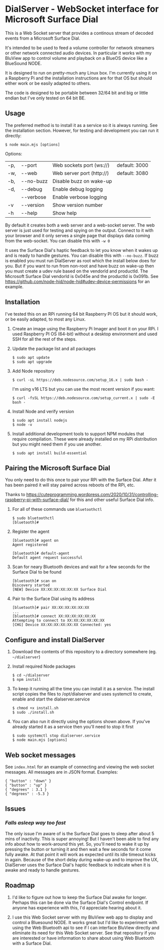 # DialServer - WebSocket interface for Microsoft Surface Dial
This is a Web Socket server that provides a continous stream of decoded events from a Microsoft Surface Dial.

It's intended to be used to feed a volume controller for network streamers or other network connected audio devices.
In particular it works with my BluView app to control volume and playback on a BlueOS device like a BlueSound NODE.

It is designed to run on pretty-much any Linux box. I'm currently using it on a Raspberry Pi and the installation
instructions are for that OS but should either work or be easily adapted to others.

The code is designed to be portable between 32/64 bit and big or little endian but I've only tested on 64 bit BE.

## Usage
The preferred method is to install it as a service so it is always running. See the installation section. However, for testing and development you can run it directly:
```
$ node main.mjs [options]
```

Options:
<table>
<tr><td>-p,</td><td>--port</td><td>Web sockets port (ws://)</td><td>default: 3000</td>
<tr><td>-w,</td><td>--web</td><td>Web server port (http://)</td><td>default: 3080</td>
<tr><td>-b,</td><td>--no-buzz</td><td>Disable buzz on wake-up</td><td></td>
<tr><td>-d,</td><td>--debug</td><td>Enable debug logging</td><td></td>
<tr><td></td><td>--verbose</td><td>Enable verbose logging</td><td></td>
<tr><td>-v</td><td>--version</td><td>Show version number</td><td></td>
<tr><td>-h</td><td>--help</td><td>Show help</td><td></td>
</table>

By default it creates both a web server and a web-socket server. The web server is just used for testing and spying on the output. Connect to it with your browser and it only serves a single page that displays data coming from the web-socket. You can disable this with `-w 0`

It uses the Surface Dial's haptic feedback to let you know when it wakes up and is ready to handle gestures. You can disable this with `--no-buzz`. If buzz is enabled you must run DialServer as root which the install below does for you. But if you want to run from non-root and have buzz on wake-up then you must create a udev rule based on the vendorId and productId. The Microsoft Surface Dial vendorId is 0x045e and the productId is 0x091b. See https://github.com/node-hid/node-hid#udev-device-permissions for an example.

## Installation
I've tested this on an RPi running 64 bit Raspberry PI OS but it should work, or be easily adapted, to most any Linux.

1. Create an image using the Raspberry Pi Imager and boot it on your RPi. I used Raspberry PI OS (64-bit) without a desktop environment and used SSH for all the rest of the steps.

2. Update the package list and all packages
    ```
    $ sudo apt update
    $ sudo apt upgrade
    ```
3. Add Node repository
    ```
    $ curl -sL https://deb.nodesource.com/setup_16.x | sudo bash -
    ```    
    I'm using v16 LTS but you can use the most recent version if you want:
    ```
    $ curl -fsSL https://deb.nodesource.com/setup_current.x | sudo -E bash -
    ```

4. Install Node and verify version
    ```
    $ sudo apt install nodejs
    $ node -v
    ```

5. Install additional development tools to support NPM modules that require compilation. These were already installed on my RPi distribution but you might need them if you use another.
    ```
    $ sudo apt install build-essential
    ```

## Pairing the Microsoft Surface Dial
You only need to do this once to pair your RPi with the Surface Dial. After it has been paired it will stay paired across reboots of the RPi, etc.

Thanks to https://cuteprogramming.wordpress.com/2020/10/31/controlling-raspberry-pi-with-surface-dial/ for this and other useful Surface Dial info.

1. For all of these commands use `bluetoothctl`
    ```
    $ sudo bluetoothctl
    [bluetooth]#
    ```

2. Register the agent

    ```
    [bluetooth]# agent on
    Agent registered

    [bluetooth]# default-agent
    Default agent request successful
    ```

3. Scan for neary Bluetooth devices and wait for a few seconds for the Surface Dial to be found
    ```
    [bluetooth]# scan on
    Discovery started
    [NEW] Device XX:XX:XX:XX:XX:XX Surface Dial
    ```
4. Pair to the Surface Dial using its address
    ```
    [bluetooth]# pair XX:XX:XX:XX:XX:XX
    ...
    [bluetooth]# connect XX:XX:XX:XX:XX:XX
    Attempting to connect to XX:XX:XX:XX:XX:XX
    [CHG] Device XX:XX:XX:XX:XX:XX Connected: yes
    ```

## Configure and install DialServer
1. Download the contents of this repository to a directory somewhere (eg. `~/dialserver`)

2. Install required Node packages
    ````
    $ cd ~/dialserver
    $ npm install
    ````

3. To keep it running all the time you can install it as a service. The install script copies the files to /opt/dialserver and uses systemctl to create, enable and start the dialserver.service
    ````
    $ chmod +x install.sh
    $ sudo ./install.sh
    ````

4. You can also run it directly using the options shown above. If you've already started it as a service then you'll need to stop it first
    ````
    $ sudo systemctl stop dialserver.service
    $ node main.mjs [options]
    ````
## Web socket messages
See `index.html` for an example of connecting and viewing the web socket messages. All messages are in JSON format. Examples:
````
{ "button" : "down" }
{ "button" : "up" }
{ "degrees" : 3.1 }
{ "degrees" : -5.3 }
````

## Issues
### ***Falls asleep way too fast***
The only issue I'm aware of is the Surface Dial goes to sleep after about 5 mins of inactivity. This is super annoying! But I haven't been able to find any info about how to work-around this yet. So, you'll need to wake it up by pressing the button or turning it and then wait a few seconds for it come fully awake. At that point it will work as expected until its idle timeout kicks in again. Because of the short delay during wake-up and to improve the UX, DialServer uses the Surface Dial's haptic feedback to indicate when it is awake and ready to handle gestures.

## Roadmap
1. I'd like to figure out how to keep the Surface Dial awake for longer. Perhaps this can be done via the Surface Dial's Control endpoint. If anyone has experience with this, I'd appreciate hearing about it.

2. I use this Web Socket server with my BluView web app to display and control a Bluesound NODE. It works great but I'd like to experiment with using the Web Bluetooth api to see if I can interface BluView directly and eliminate its need for this Web Socket server. See that repository if you are interested or have information to share about using Web Bluetooth with a Surface Dial.
